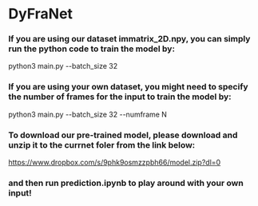 # DyFraNet
### If you are using our dataset immatrix_2D.npy, you can simply run the python code to train the model by:
python3 main.py --batch_size 32 

### If you are using your own dataset, you might need to specify the number of frames for the input to train the model by:
python3 main.py --batch_size 32
                --numframe N

### To download our pre-trained model, please download and unzip it to the currnet foler from the link below:

https://www.dropbox.com/s/9phk9osmzzpbh66/model.zip?dl=0

### and then run prediction.ipynb to play around with your own input!
